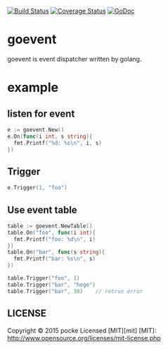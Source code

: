 [![Build Status](https://travis-ci.org/pocke/goevent.svg?branch=master)](https://travis-ci.org/pocke/goevent)
[![Coverage Status](https://img.shields.io/coveralls/pocke/goevent.svg)](https://coveralls.io/r/pocke/goevent)
[![GoDoc](https://godoc.org/github.com/pocke/goevent?status.svg)](https://godoc.org/github.com/pocke/goevent)


goevent
===============

goevent is event dispatcher written by golang.


example
===========

listen for event
-----------------

```go
e := goevent.New()
e.On(func(i int, s string){
  fmt.Printf("%d: %s\n", i, s)
})
```

Trigger
----------

```go
e.Trigger(1, "foo")
```


Use event table
----------------

```go
table := goevent.NewTable()
table.On("foo", func(i int){
  fmt.Printf("foo: %d\n", i)
})
table.On("bar", func(s string){
  fmt.Printf("bar: %s\n", s)
})

table.Trigger("foo", 1)
table.Trigger("bar", "hoge")
table.Trigger("bar", 38)    // retrun error
```


LICENSE
-----------

Copyright &copy; 2015 pocke
Licensed [MIT][mit]
[MIT]: http://www.opensource.org/licenses/mit-license.php
